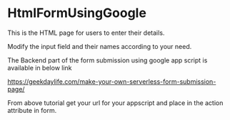 # HtmlFormUsingGoogle

This is the HTML page for users to enter their details.

Modify the input field and their names according to your need.

The Backend part of the form submission using google app script is available in below link

https://geekdaylife.com/make-your-own-serverless-form-submission-page/

From above tutorial get your url for your appscript and place in the action attribute in form.

